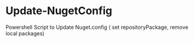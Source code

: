 # Update-NugetConfig

Powershell Script to Update Nuget.config ( set repositoryPackage, remove local packages)